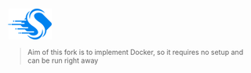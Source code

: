 ![Logo](docs/Images/Skoruba.IdentityServer4.Admin-Logo-ReadMe.png)

> Aim of this fork is to implement Docker, so it requires no setup and can be run right away


